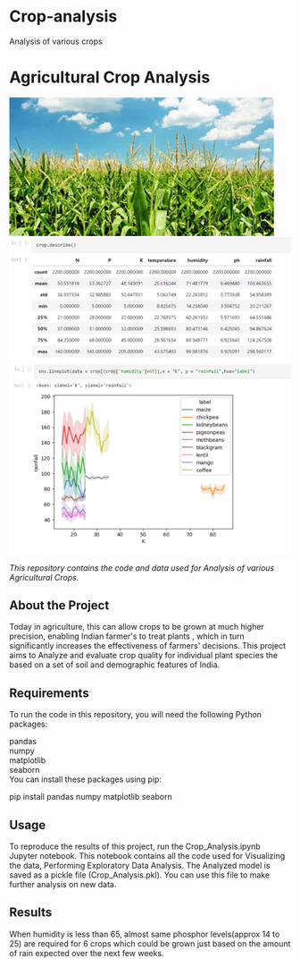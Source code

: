 # Crop-analysis
Analysis of various crops
# Agricultural Crop Analysis
![Alt crop](cropananlysis.jpg)
![Alt stats](statistics_crop.png)
![Alt result](result_crop.png)


*This repository contains the code and data used for Analysis of various Agricultural Crops.*

## About the Project
Today in agriculture, this can allow crops to be grown at much higher precision, enabling Indian farmer's to treat plants , which in turn significantly increases the effectiveness of farmers' decisions. This project aims to Analyze and evaluate crop quality for individual plant species the based on a set of soil and demographic features of India.


## Requirements
To run the code in this repository, you will need the following Python packages:

pandas<br>
numpy<br>
matplotlib<br>
seaborn<br>
You can install these packages using pip:

pip install pandas numpy matplotlib seaborn
## Usage
To reproduce the results of this project, run the Crop_Analysis.ipynb Jupyter notebook. This notebook contains all the code used for Visualizing the data, Performing Exploratory Data Analysis.
The Analyzed model is saved as a pickle file (Crop_Analysis.pkl). You can use this file to make further analysis on new data.
## Results
When humidity is less than 65, almost same phosphor levels(approx 14 to 25) are required for 6 crops which could be grown just based on the amount of rain expected over the next few weeks.
